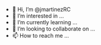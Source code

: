 - 👋 Hi, I’m @jmartinezRC
- 👀 I’m interested in ...
- 🌱 I’m currently learning ...
- 💞️ I’m looking to collaborate on ...
- 📫 How to reach me ...

<!---
jmartinezRC/jmartinezRC is a ✨ special ✨ repository because its `README.md` (this file) appears on your GitHub profile.
You can click the Preview link to take a look at your changes.
--->
